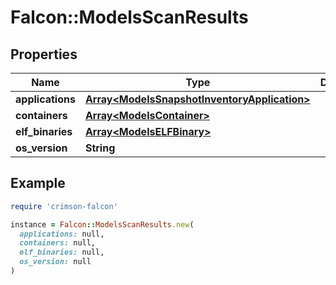 # Falcon::ModelsScanResults

## Properties

| Name | Type | Description | Notes |
| ---- | ---- | ----------- | ----- |
| **applications** | [**Array&lt;ModelsSnapshotInventoryApplication&gt;**](ModelsSnapshotInventoryApplication.md) |  |  |
| **containers** | [**Array&lt;ModelsContainer&gt;**](ModelsContainer.md) |  |  |
| **elf_binaries** | [**Array&lt;ModelsELFBinary&gt;**](ModelsELFBinary.md) |  |  |
| **os_version** | **String** |  |  |

## Example

```ruby
require 'crimson-falcon'

instance = Falcon::ModelsScanResults.new(
  applications: null,
  containers: null,
  elf_binaries: null,
  os_version: null
)
```

